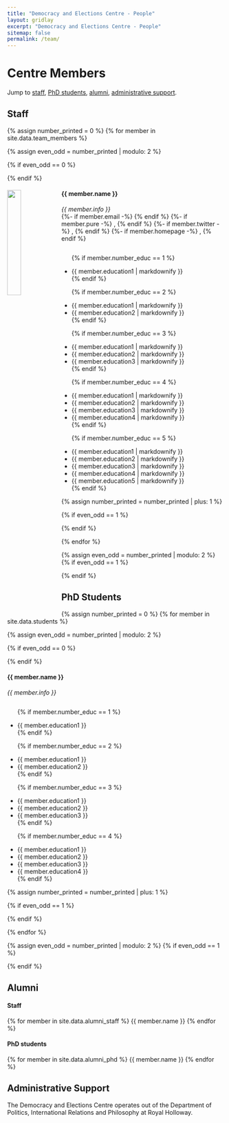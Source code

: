 ```yaml
---
title: "Democracy and Elections Centre - People"
layout: gridlay
excerpt: "Democracy and Elections Centre - People"
sitemap: false
permalink: /team/
---
```


# Centre Members


Jump to [staff](#staff), [PhD students](#phd-students), [alumni](#alumni), [administrative support](#administrative-support).

## Staff
{% assign number_printed = 0 %}
{% for member in site.data.team_members %}

{% assign even_odd = number_printed | modulo: 2 %}

{% if even_odd == 0 %}
<div class="row">
{% endif %}

<div class="col-sm-6 clearfix">
  <img src="{{ site.url }}{{ site.baseurl }}/images/teampic/{{ member.photo }}" class="img-responsive" width="25%" style="float: left" />
  <h4>{{ member.name }}</h4>
  <i>{{ member.info }} </i> <br /><!--<br>email: <{{ member.email }}></i> -->
  {%- if member.email -%}
  <a href = "mailto:{{ member.email }}"><span class="glyphicon glyphicon-envelope"></span></a>
  {% endif %}  
  {%- if member.pure -%}
  , <a href = "{{ member.pure }}"><span class="glyphicon glyphicon-book"></span></a> 
  {% endif %}
  {%- if member.twitter -%}
  , <a href = "http://www.twitter.com/{{ member.twitter }}"><span class="glyphicon glyphicon-bullhorn"></span></a> 
  {% endif %} 
  {%- if member.homepage -%}
  , <a href = "{{ member.homepage }}"><span class="glyphicon glyphicon-globe"></span></a> 
  {% endif %}
  
  <ul style="overflow: hidden">

  {% if member.number_educ == 1 %}
  <li> {{ member.education1 | markdownify }} </li>
  {% endif %}

  {% if member.number_educ == 2 %}
  <li> {{ member.education1 | markdownify  }} </li>
  <li> {{ member.education2 | markdownify  }} </li>
  {% endif %}

  {% if member.number_educ == 3 %}
  <li> {{ member.education1 | markdownify  }} </li>
  <li> {{ member.education2 | markdownify  }} </li>
  <li> {{ member.education3 | markdownify  }} </li>
  {% endif %}

  {% if member.number_educ == 4 %}
  <li> {{ member.education1 | markdownify  }} </li>
  <li> {{ member.education2 | markdownify  }} </li>
  <li> {{ member.education3 | markdownify  }} </li>
  <li> {{ member.education4 | markdownify  }} </li>
  {% endif %}

  {% if member.number_educ == 5 %}
  <li> {{ member.education1 | markdownify  }} </li>
  <li> {{ member.education2 | markdownify  }} </li>
  <li> {{ member.education3 | markdownify  }} </li>
  <li> {{ member.education4 | markdownify  }} </li>
  <li> {{ member.education5 | markdownify  }} </li>
  {% endif %}

  </ul>
</div>

{% assign number_printed = number_printed | plus: 1 %}

{% if even_odd == 1 %}
</div>
{% endif %}

{% endfor %}

{% assign even_odd = number_printed | modulo: 2 %}
{% if even_odd == 1 %}
</div>
{% endif %}




## PhD Students

{% assign number_printed = 0 %}
{% for member in site.data.students %}

{% assign even_odd = number_printed | modulo: 2 %}

{% if even_odd == 0 %}
<div class="row">
{% endif %}

<div class="col-sm-6 clearfix">
  <h4>{{ member.name }}</h4>
  <i>{{ member.info }} </i> <!-- <br>email: <{{ member.email }}></i> -->
  <ul style="overflow: hidden">

  {% if member.number_educ == 1 %}
  <li> {{ member.education1 }} </li>
  {% endif %}

  {% if member.number_educ == 2 %}
  <li> {{ member.education1 }} </li>
  <li> {{ member.education2 }} </li>
  {% endif %}

  {% if member.number_educ == 3 %}
  <li> {{ member.education1 }} </li>
  <li> {{ member.education2 }} </li>
  <li> {{ member.education3 }} </li>
  {% endif %}

  {% if member.number_educ == 4 %}
  <li> {{ member.education1 }} </li>
  <li> {{ member.education2 }} </li>
  <li> {{ member.education3 }} </li>
  <li> {{ member.education4 }} </li>
  {% endif %}

  </ul>
</div>

{% assign number_printed = number_printed | plus: 1 %}

{% if even_odd == 1 %}
</div>
{% endif %}

{% endfor %}

{% assign even_odd = number_printed | modulo: 2 %}
{% if even_odd == 1 %}
</div>
{% endif %}


## Alumni

<div class="row">

<div class="col-sm-4 clearfix">
<h4>Staff</h4>
{% for member in site.data.alumni_staff %}
{{ member.name }}
{% endfor %}
</div>

<div class="col-sm-4 clearfix">
<h4>PhD students</h4>
{% for member in site.data.alumni_phd %}
{{ member.name }}
{% endfor %}
</div>


</div>


## Administrative Support

The Democracy and Elections Centre operates out of the Department of Politics, International Relations and Philosophy at Royal Holloway.

